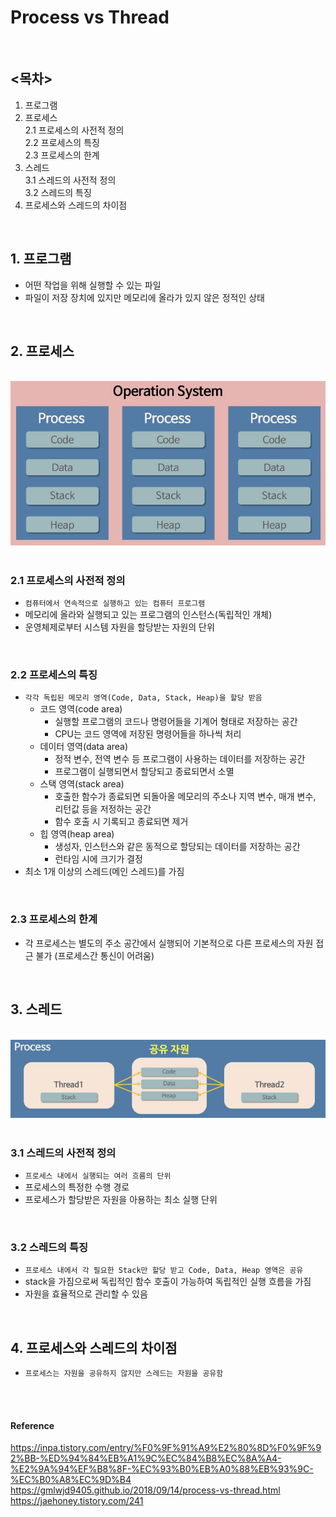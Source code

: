 # Process vs Thread

<br />

## <목차>
1. 프로그램  
2. 프로세스  
    2.1 프로세스의 사전적 정의  
    2.2 프로세스의 특징  
    2.3 프로세스의 한계  
3. 스레드  
    3.1 스레드의 사전적 정의  
    3.2 스레드의 특징  
4. 프로세스와 스레드의 차이점  


<br />

## 1. 프로그램
* 어떤 작업을 위해 실행할 수 있는 파일
* 파일이 저장 장치에 있지만 메모리에 올라가 있지 않은 정적인 상태
<br />

## 2. 프로세스

<br />

<div align='center'>   
    <img src="img/process_vs_thread_1.jpg" width="750px">
</div>

<br />

### 2.1 프로세스의 사전적 정의
* `컴퓨터에서 연속적으로 실행하고 있는 컴퓨터 프로그램`
* 메모리에 올라와 실행되고 있는 프로그램의 인스턴스(독립적인 개체)
* 운영체제로부터 시스템 자원을 할당받는 자원의 단위

<br />

### 2.2 프로세스의 특징
* `각각 독립된 메모리 영역(Code, Data, Stack, Heap)을 할당 받음`
    * 코드 영역(code area)
        * 실행할 프로그램의 코드나 명령어들을 기계어 형태로 저장하는 공간
        * CPU는 코드 영역에 저장된 명령어들을 하나씩 처리
    * 데이터 영역(data area)
        * 정적 변수, 전역 변수 등 프로그램이 사용하는 데이터를 저장하는 공간
        * 프로그램이 실행되면서 할당되고 종료되면서 소멸
    * 스택 영역(stack area)
        * 호출한 함수가 종료되면 되돌아올 메모리의 주소나 지역 변수, 매개 변수, 리턴값 등을 저정하는 공간
        * 함수 호출 시 기록되고 종료되면 제거
    * 힙 영역(heap area)
        * 생성자, 인스턴스와 같은 동적으로 할당되는 데이터를 저장하는 공간
        * 런타임 시에 크기가 결정
* 최소 1개 이상의 스레드(메인 스레드)를 가짐

<br />

### 2.3 프로세스의 한계
* 각 프로세스는 별도의 주소 공간에서 실행되어 기본적으로 다른 프로세스의 자원 접근 불가 (프로세스간 통신이 어려움)

<br />

## 3. 스레드

<br />

<div align='center'>   
    <img src="img/process_vs_thread_2.jpg" width="750px">
</div>

<br />

### 3.1 스레드의 사전적 정의
* `프로세스 내에서 실행되는 여러 흐름의 단위`
* 프로세스의 특정한 수행 경로
* 프로세스가 할당받은 자원을 아용하는 최소 실행 단위

<br />

### 3.2 스레드의 특징
* `프로세스 내에서 각 필요한 Stack만 할당 받고 Code, Data, Heap 영역은 공유`
* stack을 가짐으로써 독립적인 함수 호출이 가능하여 독립적인 실행 흐름을 가짐
* 자원을 효율적으로 관리할 수 있음

<br />

## 4. 프로세스와 스레드의 차이점
* `프로세스는 자원을 공유하지 않지만 스레드는 자원을 공유함`

<br /><br />

#### Reference  
https://inpa.tistory.com/entry/%F0%9F%91%A9%E2%80%8D%F0%9F%92%BB-%ED%94%84%EB%A1%9C%EC%84%B8%EC%8A%A4-%E2%9A%94%EF%B8%8F-%EC%93%B0%EB%A0%88%EB%93%9C-%EC%B0%A8%EC%9D%B4  
https://gmlwjd9405.github.io/2018/09/14/process-vs-thread.html  
https://jaehoney.tistory.com/241  

